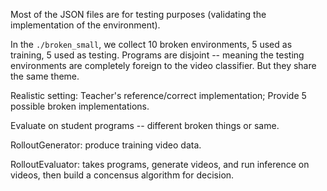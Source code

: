 Most of the JSON files are for testing purposes (validating the implementation of the environment).

In the `./broken_small`, we collect 10 broken environments, 5 used as training, 5 used as testing. 
Programs are disjoint -- meaning the testing environments are completely foreign to the video classifier.
But they share the same theme.

Realistic setting: 
Teacher's reference/correct implementation; Provide 5 possible broken implementations.

Evaluate on student programs -- different broken things or same.

RolloutGenerator: produce training video data.

RolloutEvaluator: takes programs, generate videos, and run inference on videos, then build a concensus algorithm for decision.